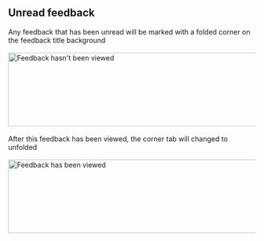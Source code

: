 <h2>Unread feedback</h2>
Any feedback that has been unread will be marked with a folded corner on the feedback title background  <br> <br>
<img src="..\Images\UnreadFeedback.png" alt="Feedback hasn't been viewed" height="150" width="530"> <br> <br>
After this feedback has been viewed, the corner tab will changed to unfolded
 <br> <br>
<img src="..\Images\ReadFeedback.png" alt="Feedback has been viewed" height="150" width="530"> <br> <br>

